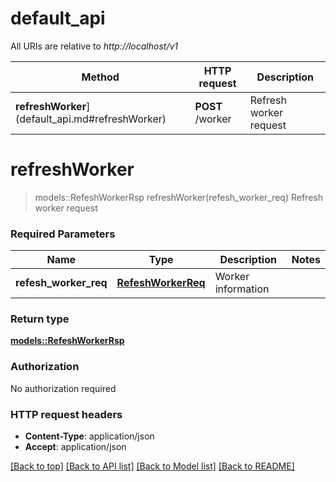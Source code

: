# default_api

All URIs are relative to *http://localhost/v1*

Method | HTTP request | Description
------------- | ------------- | -------------
**refreshWorker**](default_api.md#refreshWorker) | **POST** /worker | Refresh worker request


# **refreshWorker**
> models::RefeshWorkerRsp refreshWorker(refesh_worker_req)
Refresh worker request

### Required Parameters

Name | Type | Description  | Notes
------------- | ------------- | ------------- | -------------
  **refesh_worker_req** | [**RefeshWorkerReq**](RefeshWorkerReq.md)| Worker information | 

### Return type

[**models::RefeshWorkerRsp**](RefeshWorkerRsp.md)

### Authorization

No authorization required

### HTTP request headers

 - **Content-Type**: application/json
 - **Accept**: application/json

[[Back to top]](#) [[Back to API list]](../README.md#documentation-for-api-endpoints) [[Back to Model list]](../README.md#documentation-for-models) [[Back to README]](../README.md)


